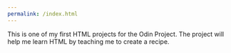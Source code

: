 ```yaml
---
permalink: /index.html
---
```

This is one of my first HTML projects for the Odin Project. The project will help me learn HTML by teaching me to create a recipe.